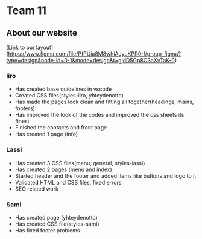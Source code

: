# Team 11

## About our website

[Link to our layout]
(https://www.figma.com/file/PfPUja8M8whiAJyuKPR0rf/group-figma?type=design&node-id=0-1&mode=design&t=gjdD5Gp8O3aXvTaK-0)

### Iiro
- Has created base quidelines in vscode 
- Created CSS files(styles-iiro, yhteydenotto)
- Has made the pages look clean and fitting all together(headings, mains, footers) 
- Has improved the look of the codes and improved the css sheets its finest
- Finished the contacts and front page
- Has created 1 page (info)
### Lassi
- Has created 3 CSS files(menu, general, styles-lassi)
- Has created 2 pages (menu and index)
- Started header and the footer and added items like buttons and logo to it
- Validated HTML and CSS files, fixed errors
- SEO related work
### Sami
- Has created page (yhteydenotto)
- Has created CSS file(styles-sami)
- Has fixed footer problems